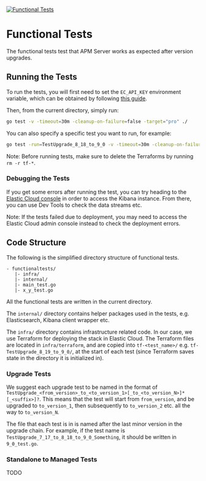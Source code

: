 [![Functional Tests](https://github.com/elastic/apm-server/actions/workflows/functional-tests.yml/badge.svg)](https://github.com/elastic/apm-server/actions/workflows/functional-tests.yml)

# Functional Tests

The functional tests test that APM Server works as expected after version upgrades.

## Running the Tests

To run the tests, you will first need to set the `EC_API_KEY` environment variable, which can be obtained by following
[this guide](https://www.elastic.co/guide/en/cloud/current/ec-api-authentication.html).

Then, from the current directory, simply run:
```sh
go test -v -timeout=30m -cleanup-on-failure=false -target="pro" ./
```

You can also specify a specific test you want to run, for example:
```sh
go test -run=TestUpgrade_8_18_to_9_0 -v -timeout=30m -cleanup-on-failure=false -target="pro" ./
```

Note: Before running tests, make sure to delete the Terraforms by running `rm -r tf-*`.

### Debugging the Tests

If you get some errors after running the test, you can try heading to the [Elastic Cloud console](https://cloud.elastic.co/home)
in order to access the Kibana instance. From there, you can use Dev Tools to check the data streams etc.

Note: If the tests failed due to deployment, you may need to access the Elastic Cloud admin console instead to check the
deployment errors.

## Code Structure

The following is the simplified directory structure of functional tests.
```
- functionaltests/
   |- infra/
   |- internal/
   |- main_test.go
   |- x_y_test.go
```

All the functional tests are written in the current directory.

The `internal/` directory contains helper packages used in the tests, e.g. Elasticsearch, Kibana client wrapper etc.

The `infra/` directory contains infrastructure related code. In our case, we use Terraform for deploying the stack in
Elastic Cloud. The Terraform files are located in `infra/terraform`, and are copied into `tf-<test_name>/` e.g.
`tf-TestUpgrade_8_19_to_9_0/`, at the start of each test (since Terraform saves state in the directory it is initialized
in).

### Upgrade Tests

We suggest each upgrade test to be named in the format of `TestUpgrade_<from_version>_to_<to_version_1>[_to_<to_version_N>]*[_<suffix>]?`.
This means that the test will start from `from_version`, and be upgraded to `to_version_1`, then subsequently to
`to_version_2` etc. all the way to `to_version_N`.

The file that each test is in is named after the last minor version in the upgrade chain. For example, if the test name
is `TestUpgrade_7_17_to_8_18_to_9_0_Something`, it should be written in `9_0_test.go`.

### Standalone to Managed Tests

TODO